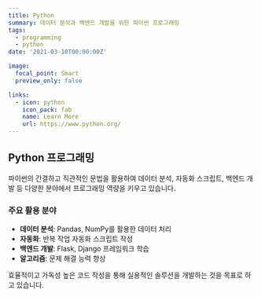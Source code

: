 ```yaml
---
title: Python
summary: 데이터 분석과 백엔드 개발을 위한 파이썬 프로그래밍
tags:
  - programming
  - python
date: '2021-03-10T00:00:00Z'

image:
  focal_point: Smart
  preview_only: false

links:
  - icon: python
    icon_pack: fab
    name: Learn More
    url: https://www.python.org/
---
```


## Python 프로그래밍

파이썬의 간결하고 직관적인 문법을 활용하여 데이터 분석, 자동화 스크립트, 백엔드 개발 등 다양한 분야에서 프로그래밍 역량을 키우고 있습니다.

### 주요 활용 분야
- **데이터 분석**: Pandas, NumPy를 활용한 데이터 처리
- **자동화**: 반복 작업 자동화 스크립트 작성
- **백엔드 개발**: Flask, Django 프레임워크 학습
- **알고리즘**: 문제 해결 능력 향상

효율적이고 가독성 높은 코드 작성을 통해 실용적인 솔루션을 개발하는 것을 목표로 하고 있습니다.